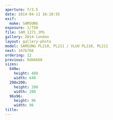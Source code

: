 ```yaml
---
aperture: f/3.5
date: 2014-04-11 16:10:55
exif:
  make: SAMSUNG
exposure: 1/750
file: SAM_1271.JPG
gallery: 2014-london
layout: gallery-photo
model: SAMSUNG PL210, PL211 / VLUU PL210, PL211
next: 167b766
ordering: 12
previous: 9db6668
sizes:
  640w:
    height: 480
    width: 640
  200x200:
    height: 200
    width: 200
  96x96:
    height: 96
    width: 96
title: 
---
```

